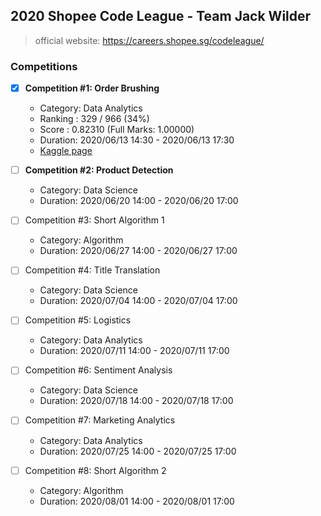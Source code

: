 ## 2020 Shopee Code League - Team Jack Wilder
> official website: https://careers.shopee.sg/codeleague/

### Competitions
- [x] **Competition #1: Order Brushing**
  - Category: Data Analytics
  - Ranking : 329 / 966 (34%)
  - Score : 0.82310 (Full Marks: 1.00000)
  - Duration: 2020/06/13 14:30 - 2020/06/13 17:30
  - [Kaggle page](https://www.kaggle.com/c/students-order-brushing-1/leaderboard#score)

- [ ] **Competition #2: Product Detection**
  - Category: Data Science
  - Duration: 2020/06/20 14:00 - 2020/06/20 17:00

- [ ] Competition #3: Short Algorithm 1
  - Category: Algorithm
  - Duration: 2020/06/27 14:00 - 2020/06/27 17:00

- [ ] Competition #4: Title Translation
  - Category: Data Science
  - Duration: 2020/07/04 14:00 - 2020/07/04 17:00

- [ ] Competition #5: Logistics
  - Category: Data Analytics
  - Duration: 2020/07/11 14:00 - 2020/07/11 17:00

- [ ] Competition #6: Sentiment Analysis
  - Category: Data Science
  - Duration: 2020/07/18 14:00 - 2020/07/18 17:00

- [ ] Competition #7: Marketing Analytics
  - Category: Data Analytics
  - Duration: 2020/07/25 14:00 - 2020/07/25 17:00

- [ ] Competition #8: Short Algorithm 2
  - Category: Algorithm
  - Duration: 2020/08/01 14:00 - 2020/08/01 17:00


